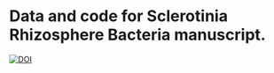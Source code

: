 # Data and code for Sclerotinia Rhizosphere Bacteria manuscript.

[![DOI](https://zenodo.org/badge/946863731.svg)](https://doi.org/10.5281/zenodo.15476510)
